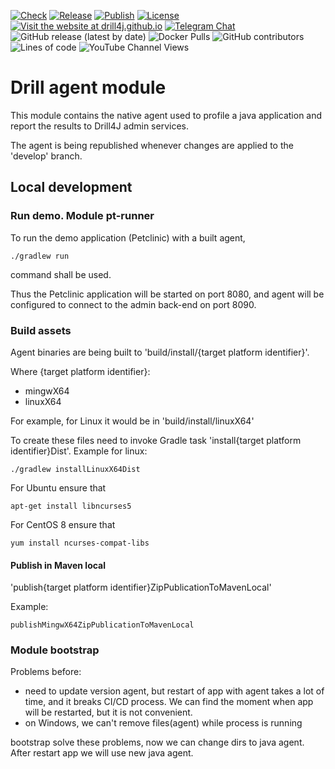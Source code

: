 [![Check](https://github.com/Drill4J/java-agent/actions/workflows/check.yml/badge.svg)](https://github.com/Drill4J/java-agent/actions/workflows/check.yml)
[![Release](https://github.com/Drill4J/java-agent/actions/workflows/release.yml/badge.svg)](https://github.com/Drill4J/java-agent/actions/workflows/release.yml)
[![Publish](https://github.com/Drill4J/java-agent/actions/workflows/publish.yml/badge.svg)](https://github.com/Drill4J/java-agent/actions/workflows/publish.yml)
[![License](https://img.shields.io/github/license/Drill4J/java-agent)](LICENSE)
[![Visit the website at drill4j.github.io](https://img.shields.io/badge/visit-website-green.svg?logo=firefox)](https://drill4j.github.io/)
[![Telegram Chat](https://img.shields.io/badge/Chat%20on-Telegram-brightgreen.svg)](https://t.me/drill4j)  
![GitHub release (latest by date)](https://img.shields.io/github/v/release/Drill4J/java-agent)
![Docker Pulls](https://img.shields.io/docker/pulls/Drill4J/java-agent)
![GitHub contributors](https://img.shields.io/github/contributors/Drill4J/java-agent)
![Lines of code](https://img.shields.io/tokei/lines/github/Drill4J/java-agent)
![YouTube Channel Views](https://img.shields.io/youtube/channel/views/UCJtegUnUHr0bO6icF1CYjKw?style=social)


# Drill agent module

This module contains the native agent used to profile a java application and report 
the results to Drill4J admin services.

The agent is being republished whenever changes are applied to the 'develop' branch.

## Local development

### Run demo. Module pt-runner
To run the demo application (Petclinic) with a built agent,

    ./gradlew run 
command shall be used.

Thus the Petclinic application will be started on port 8080, and
agent will be configured to connect to the admin back-end on port 8090.


### Build assets 
Agent binaries are being built to 'build/install/{target platform identifier}'.

Where {target platform identifier}:
- mingwX64
- linuxX64

For example, for Linux it would be in 'build/install/linuxX64'

To create these files need to invoke Gradle task 'install{target platform identifier}Dist'. Example for linux:

    ./gradlew installLinuxX64Dist
For Ubuntu ensure that 

    apt-get install libncurses5

For CentOS 8 ensure that

    yum install ncurses-compat-libs

#### Publish in Maven local

'publish{target platform identifier}ZipPublicationToMavenLocal'

Example:

    publishMingwX64ZipPublicationToMavenLocal

### Module bootstrap
Problems before:
- need to update version agent, but restart of app with agent takes a lot of time, and it breaks CI/CD process.
  We can find the moment when app will be restarted, but it is not convenient.
- on Windows, we can't remove files(agent) while process is running

bootstrap solve these problems, now we can change dirs to java agent.
After restart app we will use new java agent. 
